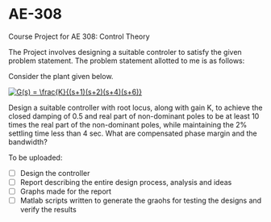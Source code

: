 # AE-308
Course Project for AE 308: Control Theory

The Project involves designing a suitable controler to satisfy the given problem statement. The problem statement allotted to me is as follows: 

Consider the plant given below.

<a href="https://www.codecogs.com/eqnedit.php?latex=G(s)&space;=&space;\frac{K}{(s&plus;1)(s&plus;2)(s&plus;4)(s&plus;6)}" target="_blank"><img src="https://latex.codecogs.com/gif.latex?G(s)&space;=&space;\frac{K}{(s&plus;1)(s&plus;2)(s&plus;4)(s&plus;6)}" title="G(s) = \frac{K}{(s+1)(s+2)(s+4)(s+6)}" /></a>

Design a suitable controller with root locus, along with gain K, to achieve the closed damping of 0.5 and real
part of non-dominant poles to be at least 10 times the real part of the non-dominant poles, while maintaining
the 2% settling time less than 4 sec. What are compensated phase margin and the bandwidth?

To be uploaded:

- [ ] Design the controller
- [ ] Report describing the entire design process, analysis and ideas
- [ ] Graphs made for the report
- [ ] Matlab scripts written to generate the graohs for testing the designs and verify the results
